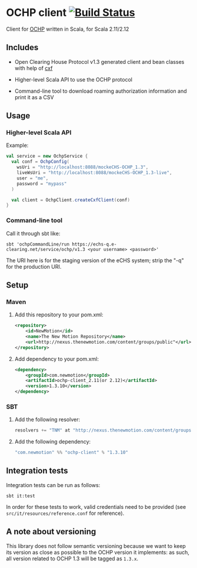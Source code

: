 # OCHP client [![Build Status](https://secure.travis-ci.org/thenewmotion/ochp-client.png)](http://travis-ci.org/thenewmotion/ochp-client)

Client for [OCHP](http://ochp.eu) written in Scala, for Scala 2.11/2.12

## Includes

* Open Clearing House Protocol v1.3 generated client and bean classes with help of [cxf](http://cxf.apache.org)

* Higher-level Scala API to use the OCHP protocol
* Command-line tool to download roaming authorization information and print it as a CSV

## Usage

### Higher-level Scala API

Example:

```scala
val service = new OchpService {
  val conf = OchpConfig(
    wsUri = "http://localhost:8088/mockeCHS-OCHP_1.3",
    liveWsUri = "http://localhost:8088/mockeCHS-OCHP_1.3-live",
    user = "me",
    password = "mypass"
  )

  val client = OchpClient.createCxfClient(conf)
}
```

### Command-line tool

Call it through sbt like:

`sbt 'ochpCommandLine/run https://echs-q.e-clearing.net/service/ochp/v1.3 <your username> <password>'`

The URI here is for the staging version of the eCHS system; strip the "-q" for the production URI.

## Setup

### Maven

1. Add this repository to your pom.xml:
    ```xml
    <repository>
        <id>NewMotion</id>
        <name>The New Motion Repository</name>
        <url>http://nexus.thenewmotion.com/content/groups/public"</url>
    </repository>
    ```

2. Add dependency to your pom.xml:
    ```xml
    <dependency>
        <groupId>com.newmotion</groupId>
        <artifactId>ochp-client_2.11(or 2.12)</artifactId>
        <version>1.3.10</version>
    </dependency>
    ```

### SBT

1. Add the following resolver:
    ```scala
    resolvers += "TNM" at "http://nexus.thenewmotion.com/content/groups/public"
    ```

2. Add the following dependency:
    ```scala
    "com.newmotion" %% "ochp-client" % "1.3.10"
    ```

## Integration tests

Integration tests can be run as follows:

```
sbt it:test
```

In order for these tests to work, valid credentials need to be provided (see `src/it/resources/reference.conf` for reference).

## A note about versioning

This library does not follow semantic versioning because we want to keep its version as close as possible to the OCHP version it implements: as such, all version related to OCHP 1.3 will be tagged as `1.3.x`.
